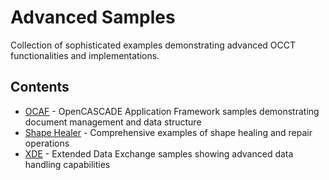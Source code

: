 # Advanced Samples

Collection of sophisticated examples demonstrating advanced OCCT functionalities and implementations.

## Contents

- [OCAF](./OCAF/) - OpenCASCADE Application Framework samples demonstrating document management and data structure
- [Shape Healer](./Shape_Healer/) - Comprehensive examples of shape healing and repair operations
- [XDE](./XDE/) - Extended Data Exchange samples showing advanced data handling capabilities
